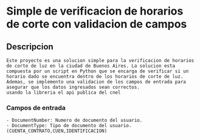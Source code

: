 ﻿# Simple de verificacion de horarios de corte con validacion de campos

## Descripcion
	Este proyecto es una solucion simple para la verificacion de horarios de corte de luz en la ciudad de Buenos Aires. La solucion esta compuesta por un script en Python que se encarga de verificar si un horario dado se encuentra dentro de los horarios de corte de luz. Ademas, se implemento una validacion de los campos de entrada para asegurar que los datos ingresados sean correctos.
	usando la libreria el api publica del cnel

### Campos de entrada
	- DocumentNumber: Numero de documento del usuario.
	- DocumentType: Tipo de documento del usuario. (CUENTA_CONTRATO,CUEN,IDENTIFICACION)
